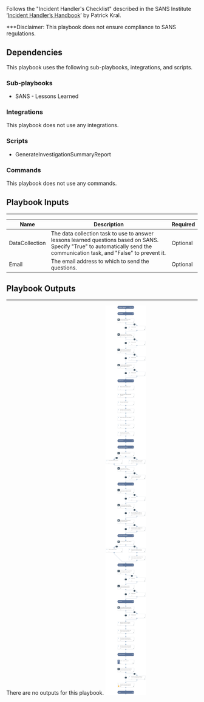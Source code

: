 Follows the "Incident Handler's Checklist" described in the SANS Institute ‘[Incident Handler’s Handbook](https://www.sans.org/reading-room/whitepapers/incident/incident-handlers-handbook-33901)’ by Patrick Kral.



***Disclaimer: This playbook does not ensure compliance to SANS regulations.

## Dependencies
This playbook uses the following sub-playbooks, integrations, and scripts.

### Sub-playbooks
* SANS - Lessons Learned

### Integrations
This playbook does not use any integrations.

### Scripts
* GenerateInvestigationSummaryReport

### Commands
This playbook does not use any commands.

## Playbook Inputs
---

| **Name** | **Description** | **Required** |
| --- | --- | --- |
| DataCollection | The data collection task to use to answer lessons learned questions based on SANS. Specify "True" to automatically send the communication task, and "False" to prevent it. |Optional |
| Email | The email address to which to send the questions. | Optional |

## Playbook Outputs
---
There are no outputs for this playbook.
![SANS_Incident_Handlers_Checklist](https://github.com/ElazarK/content-docs/blob/master/images/playbooks/SANS_-_Incident_Handlers_Checklist.png)

